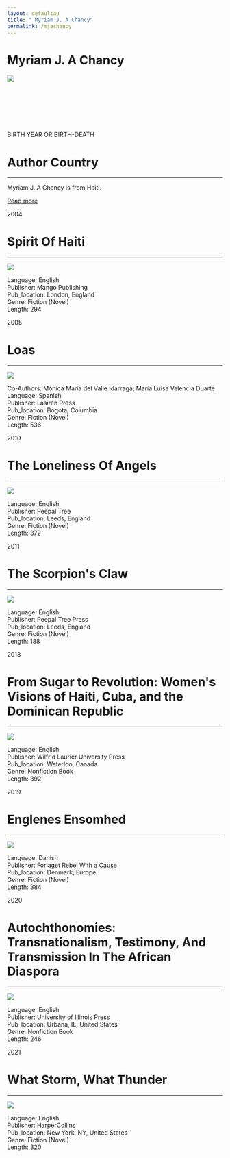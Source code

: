 ```yaml
---
layout: defaultau
title: " Myriam J. A Chancy"
permalink: /mjachancy
---
```

<!-- partial:index.partial.html -->
<div class="content">
    <h1> Myriam J. A Chancy</h1>
    <div class="quote">
        <div><img src="AUTHOR IMAGE LINK" class="logo"></div>
    </div>
    <div class="timeline">
        <div style="padding-bottom:100px;"></div>
        <div class="block">
            <div class="date right"><p class="right"> BIRTH YEAR OR BIRTH-DEATH </p></div>
            <div class="dot"></div>
            <div class="left first">
                <h1>Author Country</h1><hr>
            <p> Myriam J. A Chancy is from Haiti.</p>
                <a href="WIKI LINK"_blank">Read more</a>
            </div>
        </div>
        <div class="block">
            <div class="date left"><p class="left">2004</p></div>
            <div class="dot"></div>
            <div class="right">
                <h1>Spirit Of Haiti</h1><hr>
                <p><img src="https://images-na.ssl-images-amazon.com/images/I/21TKWaqWmpL._BO1,204,203,200_.jpg"></p>
                <p>
                Language: English<br/>
                Publisher: Mango Publishing<br/>
                Pub_location: London, England<br/>
                Genre: Fiction (Novel)<br/>
                Length: 294<br/>                   </p>
            </div>
        </div>
       <div class="block">
            <div class="date left"><p class="left">2005</p></div>
            <div class="dot"></div>
            <div class="right">
                <h1>Loas</h1><hr>
                <p><img src="https://static.wixstatic.com/media/ffeab7_065e69ca883149f4b723f958921ffd8e~mv2.jpg"></p>
                <p>
		    Co-Authors: Mónica María del Valle Idárraga; María Luisa Valencia Duarte <br/>
                Language: Spanish<br/>
                Publisher: Lasiren Press<br/>
                Pub_location: Bogota, Columbia<br/>
                Genre: Fiction (Novel)<br/>
                Length: 536<br/>                   </p>
            </div>
        </div>
       <div class="block">
            <div class="date left"><p class="left">2010</p></div>
            <div class="dot"></div>
            <div class="right">
                <h1>The Loneliness Of Angels</h1><hr>
                <p><img src="https://images-na.ssl-images-amazon.com/images/I/51ujChhn2JL.jpg"></p>
                <p>
                Language: English<br/>
                Publisher: Peepal Tree<br/>
                Pub_location: Leeds, England<br/>
                Genre: Fiction (Novel)<br/>
                Length: 372<br/>                   </p>
            </div>
        </div>
       <div class="block">
            <div class="date left"><p class="left">2011</p></div>
            <div class="dot"></div>
            <div class="right">
                <h1>The Scorpion's Claw</h1><hr>
                <p><img src="https://m.media-amazon.com/images/I/41E5V662J3L._SX310_BO1,204,203,200_.jpg"></p>
                <p>
                Language: English<br/>
                Publisher: Peepal Tree Press<br/>
                Pub_location: Leeds, England<br/>
                Genre: Fiction (Novel)<br/>
                Length: 188<br/>                   </p>
            </div>
        </div>
<div class="block">
            <div class="date left"><p class="left">2013</p></div>
            <div class="dot"></div>
            <div class="right">
                <h1>From Sugar to Revolution: Women's Visions of Haiti, Cuba, and the Dominican Republic</h1><hr>
                <p><img src="https://m.media-amazon.com/images/I/41pgUxZC7UL._SX331_BO1,204,203,200_.jpg"></p>
                <p>
                Language: English<br/>
                Publisher: Wilfrid Laurier University Press<br/>
                Pub_location: Waterloo, Canada<br/>
                Genre: Nonfiction Book<br/>
                Length: 392<br/>                   </p>
            </div>
        </div>
       <div class="block">
            <div class="date left"><p class="left">2019</p></div>
            <div class="dot"></div>
            <div class="right">
                <h1>Englenes Ensomhed</h1><hr>
                <p><img src="https://i.pinimg.com/originals/41/c1/10/41c110bcd5b347f4d3836b482b0a42e8.jpg"></p>
                <p>
                Language: Danish<br/>
                Publisher: Forlaget Rebel With a Cause<br/>
                Pub_location: Denmark, Europe<br/>
                Genre: Fiction (Novel)<br/>
                Length: 384<br/>                   </p>
            </div>
        </div>
	<div class="block">
            <div class="date left"><p class="left">2020</p></div>
            <div class="dot"></div>
            <div class="right">
                <h1>Autochthonomies: Transnationalism, Testimony, And Transmission In The African Diaspora</h1><hr>
                <p><img src="https://encrypted-tbn3.gstatic.com/images?q=tbn:ANd9GcQTbiEHf6MvAo51GizWyuH4vmdu3DE2seliJT8eX3GV1hn05gfB"></p>
                <p>
                Language: English<br/>
                Publisher: University of Illinois Press<br/>
                Pub_location: Urbana, IL, United States<br/>
                Genre: Nonfiction Book<br/>
                Length: 246<br/>                   </p>
            </div>
        </div>
       <div class="block">
            <div class="date left"><p class="left">2021</p></div>
            <div class="dot"></div>
            <div class="right">
                <h1>What Storm, What Thunder</h1><hr>
                <p><img src="https://encrypted-tbn3.gstatic.com/images?q=tbn:ANd9GcT3z-baYgrChv6DI4T969iN7KIkGTobnQpVkgwkS2ukhCusgwuv"></p>
                <p>
                Language: English<br/>
                Publisher: HarperCollins<br/>
                Pub_location: New York, NY, United States<br/>
                Genre: Fiction (Novel)<br/>
                Length: 320<br/>                   </p>
            </div>
        </div>
<!-- partial -->
  <script src='https://cdnjs.cloudflare.com/ajax/libs/jquery/3.1.1/jquery.min.js'></script><script  src="assets/js/authorscript.js"></script>